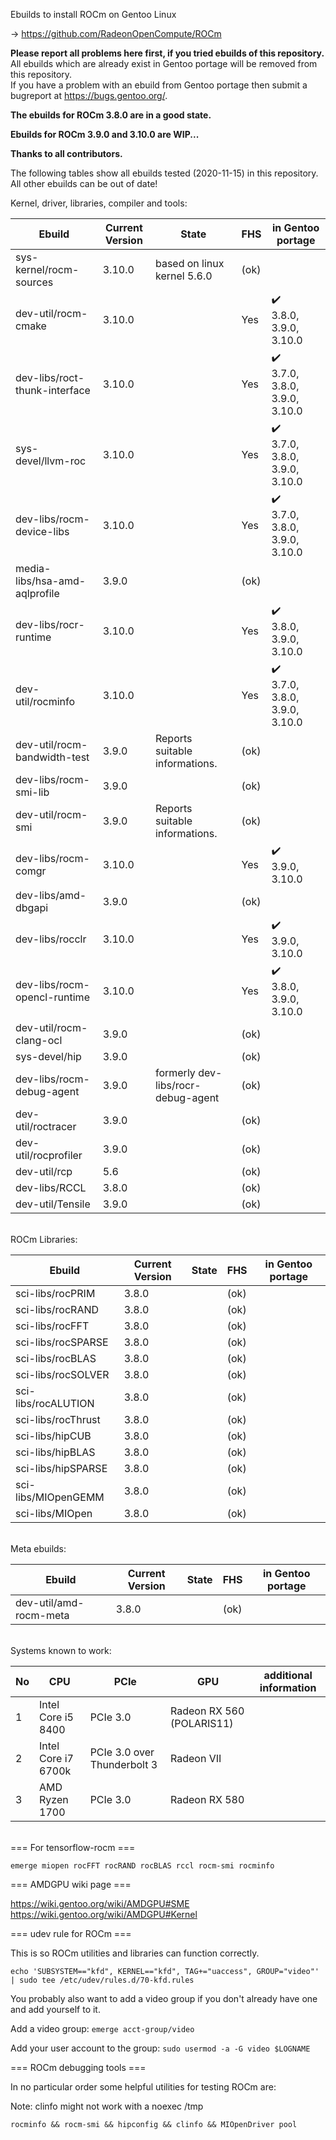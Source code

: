 Ebuilds to install ROCm on Gentoo Linux

-> https://github.com/RadeonOpenCompute/ROCm

**Please report all problems here first, if you tried ebuilds of this repository.**<br>
All ebuilds which are already exist in Gentoo portage will be removed from this repository.<br>
If you have a problem with an ebuild from Gentoo portage then submit a bugreport at https://bugs.gentoo.org/.

**The ebuilds for ROCm 3.8.0 are in a good state.**<br>

**Ebuilds for ROCm 3.9.0 and 3.10.0 are WIP...**<br>

**Thanks to all contributors.**

The following tables show all ebuilds tested (2020-11-15) in this repository. <br>
All other ebuilds can be out of date!

Kernel, driver, libraries, compiler and tools:

|Ebuild|Current Version|State| FHS | in Gentoo portage| 
|---|---|---|---|---|
|sys-kernel/rocm-sources| 3.10.0 | based on linux kernel 5.6.0 | (ok) |  |
|dev-util/rocm-cmake| 3.10.0 | | Yes | :heavy_check_mark:<br> 3.8.0, 3.9.0, 3.10.0 |
|dev-libs/roct-thunk-interface| 3.10.0 |  | Yes | :heavy_check_mark:<br> 3.7.0, 3.8.0, 3.9.0, 3.10.0  |
|sys-devel/llvm-roc | 3.10.0 | | Yes |:heavy_check_mark:<br> 3.7.0, 3.8.0, 3.9.0, 3.10.0 |
|dev-libs/rocm-device-libs | 3.10.0 | | Yes | :heavy_check_mark:<br> 3.7.0, 3.8.0, 3.9.0, 3.10.0 |
|media-libs/hsa-amd-aqlprofile| 3.9.0 | | (ok) | |
|dev-libs/rocr-runtime| 3.10.0 | | Yes | :heavy_check_mark:<br> 3.8.0, 3.9.0, 3.10.0 |
|dev-util/rocminfo | 3.10.0 |  | Yes | :heavy_check_mark:<br> 3.7.0, 3.8.0, 3.9.0, 3.10.0 |
|dev-util/rocm-bandwidth-test| 3.9.0 | Reports suitable informations. | (ok) |  |
|dev-libs/rocm-smi-lib| 3.9.0 |  | (ok) | |
|dev-util/rocm-smi| 3.9.0 | Reports suitable informations. | (ok) | |
|dev-libs/rocm-comgr | 3.10.0 | | Yes | :heavy_check_mark:<br> 3.9.0, 3.10.0 |
|dev-libs/amd-dbgapi | 3.9.0 |  | (ok) | |
|dev-libs/rocclr | 3.10.0 | | Yes | :heavy_check_mark:<br> 3.9.0, 3.10.0 |
|dev-libs/rocm-opencl-runtime| 3.10.0 |  | Yes | :heavy_check_mark:<br> 3.8.0, 3.9.0, 3.10.0 |
|dev-util/rocm-clang-ocl| 3.9.0 | | (ok) | |
|sys-devel/hip| 3.9.0 |  | (ok) | |
|dev-libs/rocm-debug-agent | 3.9.0 | formerly dev-libs/rocr-debug-agent  | (ok) | |
|dev-util/roctracer| 3.9.0 |  | (ok) | |
|dev-util/rocprofiler| 3.9.0 |  | (ok) | |
|dev-util/rcp| 5.6 |   | (ok) | |
|dev-libs/RCCL | 3.8.0 |  | (ok) | |
|dev-util/Tensile | 3.9.0 | | (ok) | |

<br>
ROCm Libraries:

|Ebuild|Current Version|State|FHS|in Gentoo portage|
|---|---|---|---|---|
|sci-libs/rocPRIM| 3.8.0 |  | (ok) | |
|sci-libs/rocRAND| 3.8.0 |  | (ok) |  |
|sci-libs/rocFFT| 3.8.0 |  | (ok) | |
|sci-libs/rocSPARSE| 3.8.0 |  | (ok) | |
|sci-libs/rocBLAS| 3.8.0 |  | (ok) | |
|sci-libs/rocSOLVER| 3.8.0 |  | (ok) | |
|sci-libs/rocALUTION| 3.8.0 | | (ok) | |
|sci-libs/rocThrust| 3.8.0 |  | (ok) | |
|sci-libs/hipCUB | 3.8.0 |  | (ok)| |
|sci-libs/hipBLAS | 3.8.0 |  | (ok) | |
|sci-libs/hipSPARSE | 3.8.0 |  | (ok) | |
|sci-libs/MIOpenGEMM | 3.8.0 |  | (ok) | |
|sci-libs/MIOpen | 3.8.0 |  | (ok) | |

<br>
Meta ebuilds:

|Ebuild|Current Version|State| FHS | in Gentoo portage| 
|---|---|---|---|---|
|dev-util/amd-rocm-meta| 3.8.0 |  | (ok) | |

<br>
Systems known to work:

| No | CPU | PCIe |  GPU | additional information |
|---|---|---|---|---|
| 1 | Intel Core i5 8400 | PCIe 3.0 | Radeon RX 560 (POLARIS11) | |
| 2 | Intel Core i7 6700k | PCIe 3.0 over Thunderbolt 3 | Radeon VII | |
| 3 | AMD Ryzen 1700 | PCIe 3.0 | Radeon RX 580 | |

<br>
=== For tensorflow-rocm ===

``` emerge miopen rocFFT rocRAND rocBLAS rccl rocm-smi rocminfo ```

=== AMDGPU wiki page ===

https://wiki.gentoo.org/wiki/AMDGPU#SME
https://wiki.gentoo.org/wiki/AMDGPU#Kernel

=== udev rule for ROCm ===

This is so ROCm utilities and libraries can function correctly.

``` echo 'SUBSYSTEM=="kfd", KERNEL=="kfd", TAG+="uaccess", GROUP="video"' | sudo tee /etc/udev/rules.d/70-kfd.rules ```

You probably also want to add a video group if you don't already have one and add yourself to it.

Add a video group:
``` emerge acct-group/video ```

Add your user account to the group:
``` sudo usermod -a -G video $LOGNAME ```

=== ROCm debugging tools ===

In no particular order some helpful utilities for testing ROCm are:

Note: clinfo might not work with a noexec /tmp

``` rocminfo && rocm-smi && hipconfig && clinfo && MIOpenDriver pool ```
